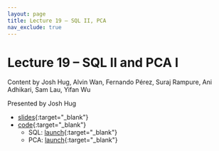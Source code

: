 ```yaml
---
layout: page
title: Lecture 19 – SQL II, PCA
nav_exclude: true
---
```


# Lecture 19 – SQL II and PCA I

Content by Josh Hug, Alvin Wan, Fernando Pérez, Suraj Rampure, Ani Adhikari, Sam Lau, Yifan Wu

Presented by Josh Hug

- [slides](https://docs.google.com/presentation/d/1EdxE8dlOpaJ09aloqeR9-3avz4f5fVTeZgfWSgbL6DM/edit?usp=sharing){:target="_blank"}
- [code](https://github.com/DS-100/sp22/tree/main/lec/lec19){:target="_blank"}
  - SQL: [launch](https://data100.datahub.berkeley.edu/hub/user-redirect/git-pull?repo=https%3A%2F%2Fgithub.com%2FDS-100%2Fsp22&urlpath=lab%2Ftree%2Fsp22%2Flec%2Flec19%2Flec19a-sql.ipynb&branch=main){:target="_blank"}
  - PCA: [launch](https://data100.datahub.berkeley.edu/hub/user-redirect/git-pull?repo=https%3A%2F%2Fgithub.com%2FDS-100%2Fsp22&urlpath=lab%2Ftree%2Fsp22%2Flec%2Flec19%2Flec19b-pca.ipynb&branch=main){:target="_blank"}

<!--
<table>
<colgroup>
<col style="width: 25%" />
<col style="width: 25%" />
<col style="width: 25%" />
</colgroup>
<thead>
<tr class="header">
<th></th>
<th>Video</th>
<th>Quick Check</th>
</tr>
</thead>
<tbody>
<tr>
<td><strong>19</strong> <br />Guest lecture on climate data with oceanographer Dr. Chelle Gentemann.</td>
<td><iframe width="300" height="" src="https://youtube.com/embed/Zbpzjy3OSmM" frameborder="0" allow="accelerometer; autoplay; encrypted-media; gyroscope; picture-in-picture" allowfullscreen=""></iframe></td>
<td></td>
</tr>

</tbody></table>
-->
